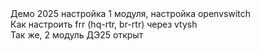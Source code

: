 <meta name="description" content="ДЭ25 открыт, настройка 1 модуля и 2 модуля ">
Демо 2025 настройка 1 модуля, настройка openvswitch <br>
Как настроить frr (hq-rtr, br-rtr) через vtysh <br>
Так же, 2 модуль ДЭ25 открыт
